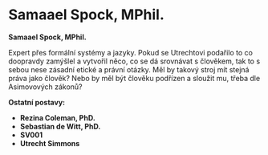 # Samaael Spock, MPhil.

__Samaael Spock, MPhil.__

Expert přes formální systémy a jazyky. Pokud se Utrechtovi podařilo to co doopravdy zamýšlel a vytvořil něco, co se dá srovnávat s člověkem, tak to s sebou nese zásadní etické a právní otázky. Měl by takový stroj mít stejná práva jako člověk? Nebo by měl být člověku podřízen a sloužit mu, třeba dle Asimovových zákonů?

<!-- novy sloupec -->
__Ostatní postavy:__
- __Rezina Coleman, PhD.__
- __Sebastian de Witt, PhD.__
- __SV001__
- __Utrecht Simmons__
